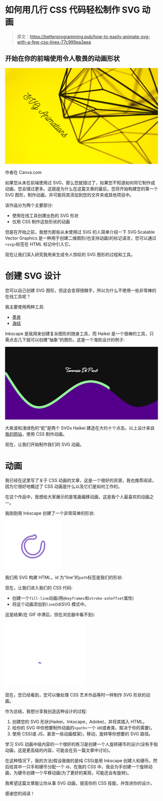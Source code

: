 # 如何用几行 CSS 代码轻松制作 SVG 动画

> 原文：<https://betterprogramming.pub/how-to-easily-animate-svg-with-a-few-css-lines-77c999ea3aea>

## 开始在你的前端使用令人敬畏的动画形状

![](img/7a6ccb1ba739bf0223950a99c299e3f0.png)

作者在 Canva.com

如果您从未在前端使用过 SVG，那么您就错过了，如果您不知道如何将它制作成动画，您会错过更多。这就是为什么在这篇文章的最后，您将开始构建您的第一个 SVG 图形，制作动画，并可能将其添加到您的文件夹或其他项目中。

该作品分为两个主要部分:

*   使用在线工具创建出色的 SVG 形状
*   仅用 CSS 制作这些形状的动画

但是在开始之前，我想为那些从未使用过 SVG 的人简单介绍一下 SVG:Scalable Vector Graphics 是一种用于创建二维图形(也支持动画)的标记语言，您可以通过`<svg>`标签在 HTML 标记中引入它。

现在让我们深入研究我用来生成令人惊叹的 SVG 图形的过程和工具。

# 创建 SVG 设计

您可以自己创建 SVG 图形，但这会变得很棘手，所以为什么不使用一些非常棒的在线工具呢？

我主要使用两种工具:

*   [墨景](https://inkscape.org/)
*   [海经](https://app.haikei.app/)

Inkscape 是我用来创建复杂图形的随身工具，而 Haikei 是一个很棒的工具，只需点击几下就可以创建“抽象”的图形。这是一个海凯设计的例子:

![](img/dc4f23b053f2146735c8412c2ed67ed7.png)

大紫波和浅绿色的“蛇”是两个 SVGs Haikei 建造在大约十个点击。以上设计来自[我的网站](https://heytdep.github.io/)，使用 CSS 制作动画。

现在，让我们开始制作我们的 SVG 动画。

# 动画

我已经在这里写了关于 CSS 动画的文章，这是一个很好的资源，我也推荐阅读，因为它很好地概述了 CSS 动画是什么以及它们是如何工作的。

在这个作品中，我想给大家展示的是笔画偏移动画，这是我个人最喜欢的动画之一。

我刚刚用 Inkscape 创建了一个非常简单的形状:

![](img/355fbccc2251eb56b82716f7aaf4471b.png)

我们用 SVG 构建 HTML，id 为“line”的`path`标签是我们的形状:

现在，让我们进入我们的 CSS 代码:

*   创建一个`fill-line`动画(用`@keyframes`和`stroke-ashoffset`属性)
*   将这个动画添加到`line`(id)SVG 模式中。

这是结果(在 GIF 中滞后，但在浏览器中看不到):

![](img/ccc78b77546a125e9ad1dad025d3912b.png)

现在，您已经看到，您可以像处理 CSS 艺术作品等时一样制作 SVG 形状的动画。

作为总结，我想分享我创造这种设计的过程:

1.  创建您的 SVG 形状(Haikei，Inkscape，Adobe)，并将其插入 HTML。
2.  给你的 SVG 中你想要制作动画的`<path>`一个 id(或者类，取决于你的需要)。
3.  使用 CSS(或 JS，甚至一些动画框架)，移动，旋转等你想要的 SVG 路径。

学习 SVG 动画中级内容的一个很好的练习是创建一个人旋转硬币的设计(没有手指动画，这是更高级的内容，可能会在另一篇文章中讨论)。

在这种情况下，我的方法(假设我做的是纯 CSS)是用 Inkscape 创建人和硬币。然后给其中一只手和硬币分配一个 id，在我的 CSS 中，我会为手创建一个旋转动画，为硬币创建一个平移动画(为了更好的美观，可能还会有旋转)。

我希望这篇文章能让你从事 SVG 动画，提高你的 CSS 技能，并改进你的设计。

感谢您的阅读！